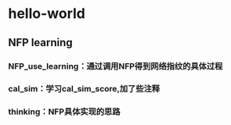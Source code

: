# hello-world
## NFP learning

### NFP_use_learning：通过调用NFP得到网络指纹的具体过程
### cal_sim：学习cal_sim_score,加了些注释
### thinking：NFP具体实现的思路


